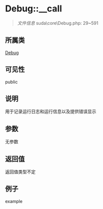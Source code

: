 # Debug::__call

> *文件信息* suda\core\Debug.php: 29~591
## 所属类 

[Debug](../Debug.md)

## 可见性

  public  
## 说明

用于记录运行日志和运行信息以及提供错误显示

## 参数

无参数

## 返回值
返回值类型不定

## 例子

example